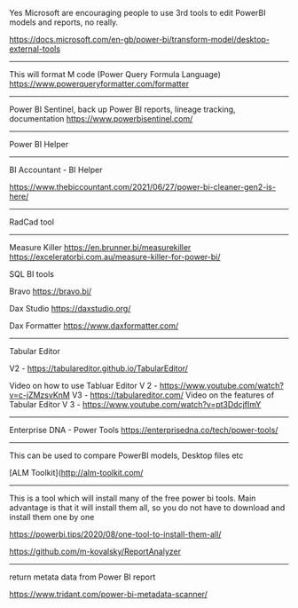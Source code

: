 Yes Microsoft are encouraging people to use 3rd tools to edit PowerBI models and reports, no really.

https://docs.microsoft.com/en-gb/power-bi/transform-model/desktop-external-tools

---

This will format M code (Power Query Formula Language)
https://www.powerqueryformatter.com/formatter
  
---
Power BI Sentinel, back up Power BI reports, lineage tracking, documentation
https://www.powerbisentinel.com/

---

Power BI Helper

---
BI Accountant - BI Helper

https://www.thebiccountant.com/2021/06/27/power-bi-cleaner-gen2-is-here/

---
RadCad tool


---

Measure Killer
https://en.brunner.bi/measurekiller
https://exceleratorbi.com.au/measure-killer-for-power-bi/

 SQL BI tools

Bravo
https://bravo.bi/

Dax Studio
https://daxstudio.org/

Dax Formatter
https://www.daxformatter.com/

---
Tabular Editor

V2 - https://tabulareditor.github.io/TabularEditor/

Video on how to use Tabluar Editor V 2 - https://www.youtube.com/watch?v=c-jZMzsvKnM
V3 - https://tabulareditor.com/
Video on the features of Tabular Editor V 3 - https://www.youtube.com/watch?v=pt3DdcjfImY

---
Enterprise DNA - Power Tools
https://enterprisedna.co/tech/power-tools/

---
This can be used to compare PowerBI models, Desktop files etc

[ALM Toolkit](http://alm-toolkit.com/

---
This is a tool which will install many of the free power bi tools. Main advantage is that it will install them all, so you do not have to download and install them one by one

https://powerbi.tips/2020/08/one-tool-to-install-them-all/


https://github.com/m-kovalsky/ReportAnalyzer


---
return metata data from Power BI report

https://www.tridant.com/power-bi-metadata-scanner/